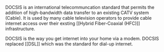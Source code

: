 
DOCSIS is an international telecommuncation standard that permits the addition of high-bandwidth data transfer to an existing CATV system (Cable). It is used by many cable television operators to provide cable internet access over their exsting  [[Hybrid Fiber-Coaxial (HFC)]] infrastructure.

DOCSIS is the way you get internet into your home via a modem. DOCSIS replaced [[DSL]] which was the standard for dial-up internet.